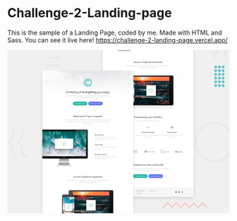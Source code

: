 # Challenge-2-Landing-page
This is the sample of a Landing Page, coded by me. Made with HTML and Sass.
You can see it live here!
https://challenge-2-landing-page.vercel.app/

<img src="https://github.com/JQ-Developer/Challenge-2-Landing-page/blob/main/images/desktop-preview.jpg" alt="">
